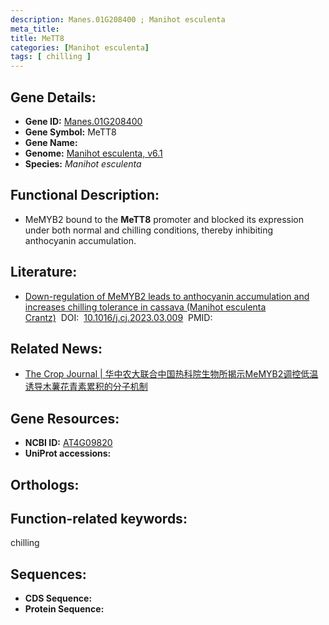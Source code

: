 ```yaml
---
description: Manes.01G208400 ; Manihot esculenta
meta_title:
title: MeTT8
categories: [Manihot esculenta]
tags: [ chilling ]
---
```


## Gene Details:
- **Gene ID:**	[Manes.01G208400]()
- **Gene Symbol:** MeTT8
- **Gene Name:** 
- **Genome:** [Manihot esculenta, v6.1]()
- **Species:** *Manihot esculenta*

## Functional Description:
   -  MeMYB2 bound to the **MeTT8** promoter and blocked its expression under both normal and chilling conditions, thereby inhibiting anthocyanin accumulation.

## Literature:
   - [Down-regulation of MeMYB2 leads to anthocyanin accumulation and increases chilling tolerance in cassava (Manihot esculenta Crantz)]( https://www.sciencedirect.com/science/article/pii/S2214514123000405)&nbsp;&nbsp;DOI:&nbsp;&nbsp;[10.1016/j.cj.2023.03.009](https://www.sciencedirect.com/science/article/pii/S2214514123000405)&nbsp;&nbsp;PMID:&nbsp;&nbsp;[](https://pubmed.ncbi.nlm.nih.gov//)

## Related News:
   - [The Crop Journal | 华中农大联合中国热科院生物所揭示MeMYB2调控低温诱导木薯花青素累积的分子机制](https://mp.weixin.qq.com/s/O_Ym8COF34WlbVZ6RQNQTQ)

## Gene Resources:
- **NCBI ID:** [AT4G09820](https://www.ncbi.nlm.nih.gov/gene/?term=AT4G09820)
- **UniProt accessions:** [](https://www.uniprot.org/uniprotkb//entry)

## Orthologs:


## Function-related keywords:
chilling

## Sequences:
- **CDS Sequence:**
- **Protein Sequence:**
